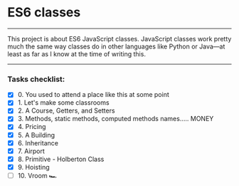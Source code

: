 # ES6 classes

---

This project is about ES6 JavaScript classes. JavaScript classes work pretty much
the same way classes do in other languages like Python or Java—at least as far
as I know at the time of writing this.

---

### Tasks checklist:
[//]: # ("​" comes before every number because otherwise, the
numbers will be formatted like "i, ii, iii, iv, etc." instead
of "1, 2, 3, 4, etc.". "​" is a zero-width space)
- [X] ​0. You used to attend a place like this at some point
- [X] ​1. Let's make some classrooms
- [X] ​2. A Course, Getters, and Setters
- [X] ​3. Methods, static methods, computed methods names..... MONEY
- [X] ​4. Pricing
- [X] ​5. A Building
- [X] ​6. Inheritance
- [X] ​7. Airport
- [X] ​8. Primitive - Holberton Class
- [X] ​9. Hoisting
- [ ] ​10. Vroom 🏎️
